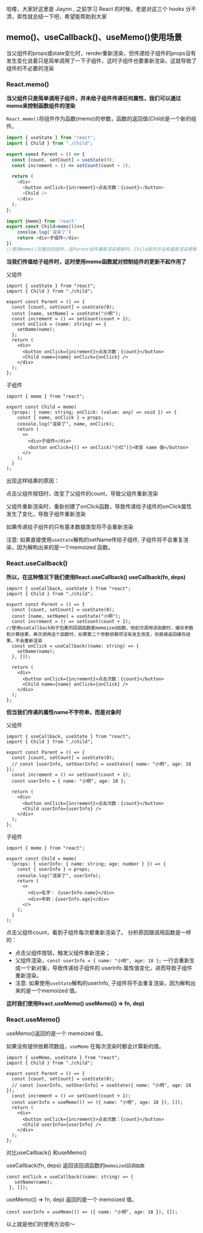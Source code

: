 哈喽，大家好这里是 Jiaynn , 之前学习 React 的时候，老是对这三个 hooks 分不清，索性就总结一下吧，希望能帮助到大家
## memo()、useCallback()、useMemo()使用场景

当父组件的props或state变化时，render重新渲染，但传递给子组件的props没有发生变化说着只是简单调用了一下子组件，这时子组件也要重新渲染，这就导致了组件的不必要的渲染

### [](http://1.12.73.14/2022/10/19/hooks/#React-memo "React.memo()")React.memo()

**当父组件只是简单调用子组件，并未给子组件传递任何属性，我们可以通过memo来控制函数组件的渲染**

`React.memo()`将组件作为函数(memo)的参数，函数的返回值(Child)是一个新的组件。

```js
import { useState } from "react";
import { Child } from "./child";

export const Parent = () => {
  const [count, setCount] = useState(0);
  const increment = () => setCount(count + 1);

  return (
    <div>
      <button onClick={increment}>点击次数：{count}</button>
      <Child />
    </div>
  );
};
```
```js
import {memo} from 'react'
export const Child=memo(()=>{
    consloe.log('渲染了')
    return <div>子组件</div>
})
//使用memo()包裹后的组件，在Parent组件重新渲染更新时，Child组件并没有重新渲染更新
```
**当我们传值给子组件时，这时使用memo函数就对控制组件的更新不起作用了**

父组件

```
import { useState } from "react";
import { Child } from "./child";

export const Parent = () => {
  const [count, setCount] = useState(0);
  const [name, setName] = useState("小明");
  const increment = () => setCount(count + 1);
  const onClick = (name: string) => {
    setName(name);
  };
  return (
    <div>
      <button onClick={increment}>点击次数：{count}</button>
      <Child name={name} onClick={onClick} />
    </div>
  );
};
```
子组件
```
import { memo } from "react";

export const Child = memo(
  (props: { name: string; onClick: (value: any) => void }) => {
    const { name, onClick } = props;
    console.log("渲染了", name, onClick);
    return (
      <>
        <div>子组件</div>
        <button onClick={() => onClick("小红")}>改变 name 值</button>
      </>
    );
  }
);
```
出现这样结果的原因：

点击父组件按钮时，改变了父组件的count，导致父组件重新渲染

父组件重新渲染时，重新创建了onClick函数，导致传递给子组件的onClick属性发生了变化，导致子组件重新渲染

如果传递给子组件的只有基本数据类型将不会重新渲染

注意: 如果直接使用`useState`解构的setName传给子组件, 子组件将不会重复渲染，因为解构出来的是一个memoized 函数。

### [](http://1.12.73.14/2022/10/19/hooks/#React-useCallback "React.useCallback()")React.useCallback()

**所以，在这种情况下我们使用React.useCallback() useCallback(fn, deps)**

```
import { useCallback, useState } from "react";
import { Child } from "./child";

export const Parent = () => {
  const [count, setCount] = useState(0);
  const [name, setName] = useState("小明");
  const increment = () => setCount(count + 1);
//使用useCallback钩子包裹的回调函数是memoized函数，他初次调用该函数时，缓存参数和计算结果，再次调用这个函数时，如果第二个参数依赖项没有发生改变，则直接返回缓存结果，不会重新渲染
  const onClick = useCallback((name: string) => {
    setName(name);
  }, []);

  return (
    <div>
      <button onClick={increment}>点击次数：{count}</button>
      <Child name={name} onClick={onClick} />
    </div>
  );
};
```
**但当我们传递的属性name不字符串，而是对象时**

父组件
```
import { useCallback, useState } from "react";
import { Child } from "./child";

export const Parent = () => {
  const [count, setCount] = useState(0);
  // const [userInfo, setUserInfo] = useState({ name: "小明", age: 18 });
  const increment = () => setCount(count + 1);
  const userInfo = { name: "小明", age: 18 };

  return (
    <div>
      <button onClick={increment}>点击次数：{count}</button>
      <Child userInfo={userInfo} />
    </div>
  );
};
```
子组件
```
import { memo } from "react";

export const Child = memo(
  (props: { userInfo: { name: string; age: number } }) => {
    const { userInfo } = props;
    console.log("渲染了", userInfo);
    return (
      <>
        <div>名字： {userInfo.name}</div>
        <div>年龄：{userInfo.age}</div>
      </>
    );
  }
);
```
点击父组件count，看到子组件每次都重新渲染了。 分析原因跟调用函数是一样的：

-   点击父组件按钮，触发父组件重新渲染；
-   父组件渲染，`const userInfo = { name: "小明", age: 18 };` 一行会重新生成一个新对象，导致传递给子组件的 userInfo 属性值变化，进而导致子组件重新渲染。
-   注意: 如果使用`useState`解构的userInfo, 子组件将不会重复渲染，因为解构出来的是一个memoized 值。

**这时我们使用React.useMemo() useMemo(() => fn, dep)**

### [](http://1.12.73.14/2022/10/19/hooks/#React-useMemo "React.useMemo()")React.useMemo()

useMemo()返回的是一个 memoized 值。

如果没有提供依赖项数组，`useMemo` 在每次渲染时都会计算新的值。
```
import { useMemo, useState } from "react";
import { Child } from "./child";

export const Parent = () => {
  const [count, setCount] = useState(0);
  // const [userInfo, setUserInfo] = useState({ name: "小明", age: 18 });
  const increment = () => setCount(count + 1);
  const userInfo = useMemo(() => ({ name: "小明", age: 18 }), []);
  return (
    <div>
      <button onClick={increment}>点击次数：{count}</button>
      <Child userInfo={userInfo} />
    </div>
  );
};
```
对比useCallback() 和useMemo()

useCallback(fn, deps) 返回该回调函数的`memoized回调函数`

```
const onClick = useCallback((name: string) => {
   setName(name);
 }, []);
```
useMemo(() => fn, dep) 返回的是一个 memoized 值。

```
const userInfo = useMemo(() => ({ name: "小明", age: 18 }), []);
```
以上就是他们的使用方法啦～